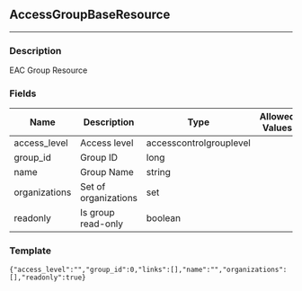 ## AccessGroupBaseResource
---
### Description
EAC Group Resource
### Fields
| Name | Description | Type | Allowed Values | Required |
| ---- | ----------- | ---- | -------------- | -------- |
| access_level | Access level | accesscontrolgrouplevel |  | false |
| group_id | Group ID | long |  | false |
| name | Group Name | string |  | false |
| organizations | Set of organizations | set |  | false |
| readonly | Is group read-only | boolean |  | false |
### Template
```
{"access_level":"","group_id":0,"links":[],"name":"","organizations":[],"readonly":true}
```
